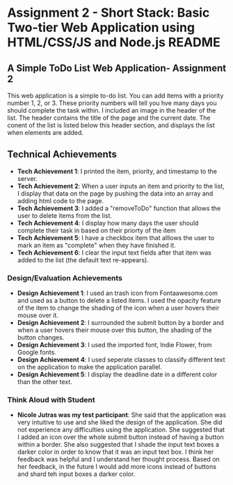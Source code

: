 Assignment 2 - Short Stack: Basic Two-tier Web Application using HTML/CSS/JS and Node.js README
===

## A Simple ToDo List Web Application- Assignment 2
This web application is a simple to-do list. You can add items with a priority number 1, 2, or 3. These priority numbers will tell you hve many days you should complete the task within.
I included an image in the header of the list. The header contains the title of the page and the current date. The conent of the list is listed below this header section, and displays the list when elements are added.

## Technical Achievements
- **Tech Achievement 1**: I printed the item, priority, and timestamp to the server.
- **Tech Achievement 2**: When a user inputs an item and priority to the list, I display that data on the page by pushing the data into an array and adding html code to the page.
- **Tech Achievement 3**: I added a "removeToDo" function that allows the user to delete items from the list.
- **Tech Achievement 4**: I display how many days the user should complete their task in based on their priorty of the item
- **Tech Achievement 5**: I have a checkbox item that alllows the user to mark an item as "complete" when they have finished it.
- **Tech Achievement 6**: I clear the input text fields after that item was added to the list (the default text re-appears).

### Design/Evaluation Achievements
- **Design Achievement 1**: I used an trash icon from Fontaawesome.com and used as a button to delete a listed items. I used the opacity feature of the item to change the shading of the icon when a user hovers their mouse over it.
- **Design Achievement 2**: I surrounded the submit button by a border and when a user hovers their mouse over this button, the shading of the button changes. 
- **Design Achievement 3**: I used the imported font, Indie Flower, from Google fonts.
- **Design Achievement 4**: I used seperate classes to classify different text on the application to make the application parallel.
- **Design Achievement 5**: I display the deadline date in a different color than the other text.

### Think Aloud with Student
- **Nicole Jutras was my test participant**: She said that the application was very intuitive to use and she liked the design of the application. She did not experience any difficulties using the application. She suggested that I added an icon over the whole submit button instead of having a button within a border.
She also suggested that I shade the input text boxes a darker color in order to know that it was an input text box. I think her feedback was helpful and I understand her thought process. Based on her feedback, in the future I would add more icons instead of buttons and shard teh input boxes a darker color.